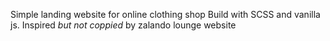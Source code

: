 Simple landing website for online clothing shop
Build with SCSS and vanilla js.
Inspired _but not coppied_ by zalando lounge website
